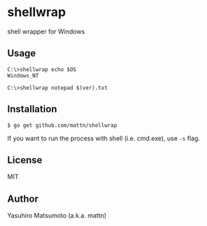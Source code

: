 # shellwrap

shell wrapper for Windows

## Usage

```
C:\>shellwrap echo $OS
Windows_NT
```

```
C:\>shellwrap notepad $(ver).txt
```

## Installation

```
$ go get github.com/mattn/shellwrap
```

If you want to run the process with shell (i.e. cmd.exe), use `-s` flag.

## License

MIT

## Author

Yasuhiro Matsumoto (a.k.a. mattn)
